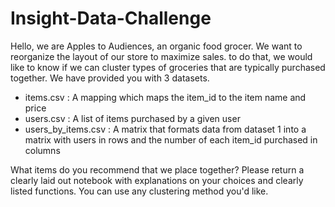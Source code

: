 # Insight-Data-Challenge

Hello, we are Apples to Audiences, an organic food grocer. We want to reorganize the layout of our store to maximize sales. to do that, we would like to know if we can cluster types of groceries that are typically purchased together.
We have provided you with 3 datasets.

- items.csv : A mapping which maps the item_id to the item name and price
- users.csv : A list of items purchased by a given user
- users_by_items.csv : A matrix that formats data from dataset 1 into a matrix with users in rows and the number of each item_id purchased in columns

What items do you recommend that we place together? Please return a clearly laid out notebook with explanations on your choices and clearly listed functions. You can use any clustering method you'd like.
